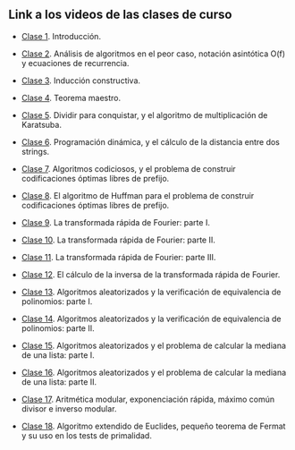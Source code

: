 ## Link a los videos de las clases de curso

- [Clase 1](https://zoom.us/rec/share/fLbYW8Nu-_3r-9iQXn7xbYyvD9mA8kAFceoJIufPMOvzdFxKRN8M-Rv-dZnvMkls.7SkUPalFtEyt-eM_?startTime=1629314949000). Introducción.

- [Clase 2](https://zoom.us/rec/share/R2sCIlZXB4edgcqRbahX9IjOjdgPoXlM7_b2Kigy0nUO_-CYmn-ng6htIQXvSXJ-.VBz-nWhHzmRKbmmy?startTime=1629747105000). Análisis de algoritmos en el peor caso, notación asintótica O(f) y ecuaciones de recurrencia.

- [Clase 3](https://zoom.us/rec/share/NJporVyJ8zIvWkg4ShL_OMLNlkN2gmnAv_vIN1dy4hNpe6GxWe8ZGe1tQpHLnQMq.quTm3iKpHyq_ERqN?startTime=1629919848000). Inducción constructiva.

- [Clase 4](https://zoom.us/rec/share/uj3_urhNIWgFxqAPOsTv6jscByNkt8SSPazdnER3Kc0m4j-Am5PCV4oQ_Zfe9WnJ.-cQrZjou3Nm2zXMr?startTime=1630352365000). Teorema maestro.

- [Clase 5](https://zoom.us/rec/share/wk3fpHm1A8GXf96jDR5ei16GfP4rXs5zJeClvSo3o0KyOZ4vo3MZWey00oKwBvM.ev067Ovz1DXnr0bA?startTime=1630524716000). Dividir para conquistar, y el algoritmo de multiplicación de Karatsuba.

- [Clase 6](https://zoom.us/rec/share/ESoXxdHhFNb4lHmeKjT0fqkrNdTmF7b05aJRhuWu67fUgeHz4G0j54Ii7bReeqQ9.Bd314VkrPZd1sXCS?startTime=1630952896000). Programación dinámica, y el cálculo de la distancia entre dos strings.

- [Clase 7](https://zoom.us/rec/share/CsT1QTSr67t8xG_YhvsxNPF0whLkEZwsIJXr4hO3EyZq2aYXZ7if5rvBjXhldYg.8B2OZJiTlitbeWF9?startTime=1631125689000). Algoritmos codiciosos, y el problema de construir codificaciones óptimas libres de prefijo.

- [Clase 8](https://zoom.us/rec/share/Dw0_FWRpo-ZcyGFhbgM52H-fj_txT0KGH9knMvUxG3fue1muw49es4RvvTMpWl6Y.jhU8x3escE8kjxbT?startTime=1631557864000). El algoritmo de Huffman para el problema de construir codificaciones óptimas libres de prefijo.

- [Clase 9](https://zoom.us/rec/share/IjLES-JbgEpPUpXLzEWgXaFBpG2NGGN_GZGReWXqP7NiIAgoqwtensHo_ZoKZIYY.WjAHVJ_uKvsN9t3T?startTime=1631730662000). La transformada rápida de Fourier: parte I.

- [Clase 10](https://zoom.us/rec/share/txh_bKRfnINjDTjFzueA0gjpRR8YQxAZoBib_iubocVdniHksGvjulEPBcdgTqkR.ZOyQHjIE5mUlVlL6?startTime=1632162682000). La transformada rápida de Fourier: parte II.

- [Clase 11](https://zoom.us/rec/share/WT_PYuddyUBSJxD4Gnd_tm1jlLutSoOiFVkkU0QugtnHJnqoLBj3A9Dku9Ix_MvE.jx-uEKc_dSwLE3o-?startTime=1632336255000). La transformada rápida de Fourier: parte III.

- [Clase 12](https://zoom.us/rec/share/W5_46-861I9Tk2a3iBgIYkms5hn2X2Xj3K5hoIVTrFO5_s7VsyoaU3pqU1wzkJpZ.Ld4GcJjycnH4TuDy?startTime=1632767468000). El cálculo de la inversa de la transformada rápida de Fourier.

- [Clase 13](https://zoom.us/rec/share/xtFpc1YOrMyQWvhQ4fnhxid5Ic6GSOi7uGHu3oHaY1FzgeQeRratdKYZyQKlEE5_.gBGddbleNowKC9U6?startTime=1632940288000). Algoritmos aleatorizados y la verificación de equivalencia de polinomios: parte I.

- [Clase 14](https://zoom.us/rec/share/WbwYj1nLhgOCOQB3y8ipie1Lm2P09cyqCgYQU-LGGkRlfBAN79MmnlvFeALY_Hq7.zgzuEP7RIHg7gtBB?startTime=1633372483000). Algoritmos aleatorizados y la verificación de equivalencia de polinomios: parte II.

- [Clase 15](https://zoom.us/rec/share/dzMqh3IODFewcJLweo5NBCTSRos6J7jviRs4vV9IFlXKQm4qBzWxJIqSUW5vx3WI.yxYy5Kix1LUuP5xY?startTime=1634149788000). Algoritmos aleatorizados y el problema de calcular la mediana de una lista: parte I.

- [Clase 16](https://zoom.us/rec/share/zNJ2MIB5yYmkfIW09aM_Dg8ZSnt3k25o6RElPjbtF_eocIdiCl2HzU7pkq1IaJEi.XMegOSJ5ADANG18S?startTime=1635186301000). Algoritmos aleatorizados y el problema de calcular la mediana de una lista: parte II.

- [Clase 17](https://zoom.us/rec/share/0AYYvHC7xFmF7CCZaBa9y0frSXI8J2TjaTHTVuYT61RViINh2Dc3xGzdXHydEqg4.rMF8ggzuNtcIW_wl?startTime=1635359545000). Aritmética modular, exponenciación rápida, máximo común divisor e inverso modular.

- [Clase 18](https://zoom.us/rec/share/ARZb6xyYRGX5C4d3TDNYaOkFe1677KUHf_4PLEkMsacl3D9k1KHwEiil8pVmqk6h.4i_MTg_GKFlCp6J3?startTime=1635964029000). Algoritmo extendido de Euclides, pequeño teorema de Fermat y su uso en los tests de primalidad.













